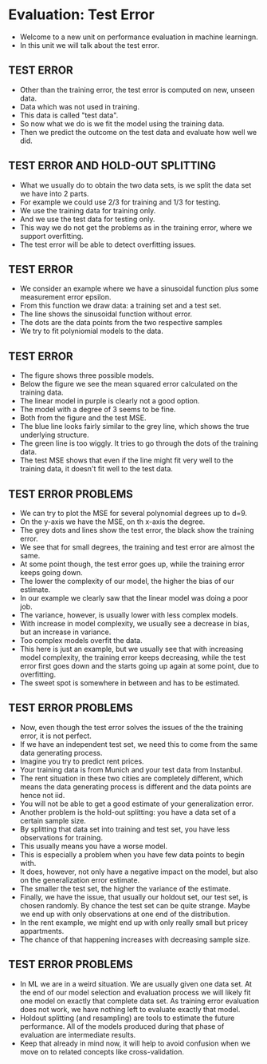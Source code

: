 # Evaluation: Test Error

- Welcome to a new unit on performance evaluation in machine learningn. 
- In this unit we will talk about the test error.



## TEST ERROR

- Other than the training error, the test error is computed on
  new, unseen data.
- Data which was not used in training. 
- This data is called "test data".
- So now what we do is we fit the model using the training data.
- Then we predict the outcome on the test data and evaluate how
  well we did.


## TEST ERROR AND HOLD-OUT SPLITTING

- What we usually do to obtain the two data sets, is we split the data set we have into 2 parts.
- For example we could use 2/3 for training and 1/3 for testing.
- We use the training data for training only.
- And we use the test data for testing only.
- This way we do not get the problems as in the training error, where we support overfitting. 
- The test error will be able to detect overfitting issues.


## TEST ERROR

- We consider an example where we have a sinusoidal function plus some measurement error epsilon.
- From this function we draw data: a training set and a test set.
- The line shows the sinusoidal function without error.
- The dots are the data points from the two respective samples
- We try to fit polyniomial models to the data.


## TEST ERROR

- The figure shows three possible models.
- Below the figure we see the mean squared error calculated on the training data.
- The linear model in purple is clearly not a good option.
- The model with a degree of 3 seems to be fine. 
- Both from the figure and the test MSE.
- The blue line looks fairly similar to the grey line, which shows the true underlying structure.
- The green line is too wiggly. It tries to go through the dots of the training data.
- The test MSE shows that even if the line might fit very well to the training data, it doesn't fit well to the test data.


## TEST ERROR PROBLEMS

- We can try to plot the MSE for several polynomial degrees up to d=9.
- On the y-axis we have the MSE, on th x-axis the degree.
- The grey dots and lines show the test error, the black show the training error.
- We see that for small degrees, the training and test error are almost the same.
- At some point though, the test error goes up, while the training error keeps going down.
- The lower the complexity of our model, the higher the bias of our estimate. 
- In our example we clearly saw that the linear model was doing a poor job.
- The variance, however, is usually lower with less complex models.
- With increase in model complexity, we usually see a decrease in bias, but an increase in variance.
- Too complex models overfit the data.
- This here is just an example, but we usually see that with increasing model complexity, the training error keeps decreasing, while the test error first goes down and the starts going up again at some point, due to overfitting. 
- The sweet spot is somewhere in between and has to be estimated.


## TEST ERROR PROBLEMS

- Now, even though the test error solves the issues of the the
  training error, it is not perfect.
- If we have an independent test set, we need this to come from
  the same data generating process.
- Imagine you try to predict rent prices. 
- Your training data is from Munich and your test data from
  Instanbul.
- The rent situation in these two cities are completely
  different, which means the data generating process is
different and the data points are hence not iid.
- You will not be able to get a good estimate of your
  generalization error.
- Another problem is the hold-out splitting: you have a data set
  of a certain sample size.
- By splitting that data set into training and test set, you
  have less observations for training.
- This usually means you have a worse model.
- This is especially a problem when you have few data points to
  begin with.
- It does, however, not only have a negative impact on the
  model, but also on the generalization error estimate.
- The smaller the test set, the higher the variance of the
  estimate.
- Finally, we have the issue, that usually our holdout set, our
  test set, is chosen randomly. By chance the test set can be
quite strange. Maybe we end up with only observations at one end
of the distribution.
- In the rent example, we might end up with only really small
  but pricey appartments.
- The chance of that happening increases with decreasing sample
  size. 


## TEST ERROR PROBLEMS

- In ML we are in a weird situation. We are usually given one
  data set. At the end of our model selection and evaluation
process we will likely fit one model on exactly that complete
data set. As training error evaluation does not work, we have
nothing left to evaluate exactly that model.
- Holdout splitting (and resampling) are tools to estimate the
  future performance. All of the models produced during that
phase of evaluation are intermediate results.
- Keep that already in mind now, it will help to avoid confusion
  when we move on to related concepts like cross-validation.
